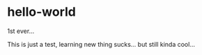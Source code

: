 # hello-world
1st ever...

This is just a test, learning new thing sucks... but still kinda cool...
